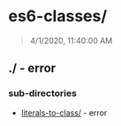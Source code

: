 # es6-classes/

> 4/1/2020, 11:40:00 AM 

## ./ - error


### sub-directories

* [literals-to-class/](./literals-to-class/REVIEW.md) - error


